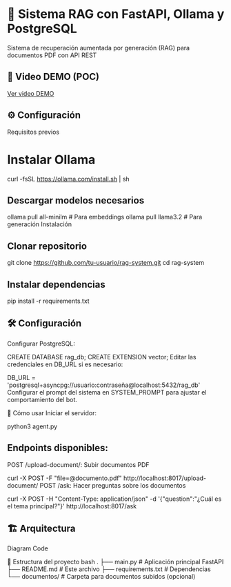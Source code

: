# 🤖 Sistema RAG con FastAPI, Ollama y PostgreSQL
Sistema de recuperación aumentada por generación (RAG) para documentos PDF con API REST

## 🎥 Video DEMO (POC)

[Ver video DEMO](./yes.mp4)


## ⚙️ Configuración
Requisitos previos

# Instalar Ollama
curl -fsSL https://ollama.com/install.sh | sh

## Descargar modelos necesarios
ollama pull all-minilm  # Para embeddings
ollama pull llama3.2    # Para generación
Instalación

## Clonar repositorio
git clone https://github.com/tu-usuario/rag-system.git
cd rag-system

## Instalar dependencias
pip install -r requirements.txt

## 🛠️ Configuración
Configurar PostgreSQL:

CREATE DATABASE rag_db;
CREATE EXTENSION vector;
Editar las credenciales en DB_URL si es necesario:

DB_URL = 'postgresql+asyncpg://usuario:contraseña@localhost:5432/rag_db'
Configurar el prompt del sistema en SYSTEM_PROMPT para ajustar el comportamiento del bot.

🚀 Cómo usar
Iniciar el servidor:

python3 agent.py

## Endpoints disponibles:
POST /upload-document/: Subir documentos PDF

curl -X POST -F "file=@documento.pdf" http://localhost:8017/upload-document/
POST /ask: Hacer preguntas sobre los documentos


curl -X POST -H "Content-Type: application/json" -d '{"question":"¿Cuál es el tema principal?"}' http://localhost:8017/ask

## 🏗️ Arquitectura
Diagram
Code


📂 Estructura del proyecto
bash
.
├── main.py               # Aplicación principal FastAPI
├── README.md             # Este archivo
├── requirements.txt      # Dependencias
└── documentos/           # Carpeta para documentos subidos (opcional)
